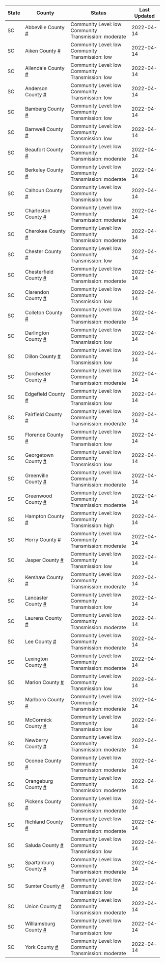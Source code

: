 State | County | Status | Last Updated
--- | --- | --- | --- 
SC | Abbeville County <a href="#abbeville_county">#</a> | <a name="abbeville_county"></a>Community Level: low<br/>Community Transmission: moderate | 2022-04-14
SC | Aiken County <a href="#aiken_county">#</a> | <a name="aiken_county"></a>Community Level: low<br/>Community Transmission: low | 2022-04-14
SC | Allendale County <a href="#allendale_county">#</a> | <a name="allendale_county"></a>Community Level: low<br/>Community Transmission: low | 2022-04-14
SC | Anderson County <a href="#anderson_county">#</a> | <a name="anderson_county"></a>Community Level: low<br/>Community Transmission: low | 2022-04-14
SC | Bamberg County <a href="#bamberg_county">#</a> | <a name="bamberg_county"></a>Community Level: low<br/>Community Transmission: low | 2022-04-14
SC | Barnwell County <a href="#barnwell_county">#</a> | <a name="barnwell_county"></a>Community Level: low<br/>Community Transmission: low | 2022-04-14
SC | Beaufort County <a href="#beaufort_county">#</a> | <a name="beaufort_county"></a>Community Level: low<br/>Community Transmission: moderate | 2022-04-14
SC | Berkeley County <a href="#berkeley_county">#</a> | <a name="berkeley_county"></a>Community Level: low<br/>Community Transmission: moderate | 2022-04-14
SC | Calhoun County <a href="#calhoun_county">#</a> | <a name="calhoun_county"></a>Community Level: low<br/>Community Transmission: low | 2022-04-14
SC | Charleston County <a href="#charleston_county">#</a> | <a name="charleston_county"></a>Community Level: low<br/>Community Transmission: moderate | 2022-04-14
SC | Cherokee County <a href="#cherokee_county">#</a> | <a name="cherokee_county"></a>Community Level: low<br/>Community Transmission: moderate | 2022-04-14
SC | Chester County <a href="#chester_county">#</a> | <a name="chester_county"></a>Community Level: low<br/>Community Transmission: low | 2022-04-14
SC | Chesterfield County <a href="#chesterfield_county">#</a> | <a name="chesterfield_county"></a>Community Level: low<br/>Community Transmission: moderate | 2022-04-14
SC | Clarendon County <a href="#clarendon_county">#</a> | <a name="clarendon_county"></a>Community Level: low<br/>Community Transmission: low | 2022-04-14
SC | Colleton County <a href="#colleton_county">#</a> | <a name="colleton_county"></a>Community Level: low<br/>Community Transmission: moderate | 2022-04-14
SC | Darlington County <a href="#darlington_county">#</a> | <a name="darlington_county"></a>Community Level: low<br/>Community Transmission: low | 2022-04-14
SC | Dillon County <a href="#dillon_county">#</a> | <a name="dillon_county"></a>Community Level: low<br/>Community Transmission: low | 2022-04-14
SC | Dorchester County <a href="#dorchester_county">#</a> | <a name="dorchester_county"></a>Community Level: low<br/>Community Transmission: moderate | 2022-04-14
SC | Edgefield County <a href="#edgefield_county">#</a> | <a name="edgefield_county"></a>Community Level: low<br/>Community Transmission: low | 2022-04-14
SC | Fairfield County <a href="#fairfield_county">#</a> | <a name="fairfield_county"></a>Community Level: low<br/>Community Transmission: moderate | 2022-04-14
SC | Florence County <a href="#florence_county">#</a> | <a name="florence_county"></a>Community Level: low<br/>Community Transmission: low | 2022-04-14
SC | Georgetown County <a href="#georgetown_county">#</a> | <a name="georgetown_county"></a>Community Level: low<br/>Community Transmission: low | 2022-04-14
SC | Greenville County <a href="#greenville_county">#</a> | <a name="greenville_county"></a>Community Level: low<br/>Community Transmission: moderate | 2022-04-14
SC | Greenwood County <a href="#greenwood_county">#</a> | <a name="greenwood_county"></a>Community Level: low<br/>Community Transmission: moderate | 2022-04-14
SC | Hampton County <a href="#hampton_county">#</a> | <a name="hampton_county"></a>Community Level: low<br/>Community Transmission: high | 2022-04-14
SC | Horry County <a href="#horry_county">#</a> | <a name="horry_county"></a>Community Level: low<br/>Community Transmission: moderate | 2022-04-14
SC | Jasper County <a href="#jasper_county">#</a> | <a name="jasper_county"></a>Community Level: low<br/>Community Transmission: low | 2022-04-14
SC | Kershaw County <a href="#kershaw_county">#</a> | <a name="kershaw_county"></a>Community Level: low<br/>Community Transmission: moderate | 2022-04-14
SC | Lancaster County <a href="#lancaster_county">#</a> | <a name="lancaster_county"></a>Community Level: low<br/>Community Transmission: low | 2022-04-14
SC | Laurens County <a href="#laurens_county">#</a> | <a name="laurens_county"></a>Community Level: low<br/>Community Transmission: moderate | 2022-04-14
SC | Lee County <a href="#lee_county">#</a> | <a name="lee_county"></a>Community Level: low<br/>Community Transmission: moderate | 2022-04-14
SC | Lexington County <a href="#lexington_county">#</a> | <a name="lexington_county"></a>Community Level: low<br/>Community Transmission: moderate | 2022-04-14
SC | Marion County <a href="#marion_county">#</a> | <a name="marion_county"></a>Community Level: low<br/>Community Transmission: low | 2022-04-14
SC | Marlboro County <a href="#marlboro_county">#</a> | <a name="marlboro_county"></a>Community Level: low<br/>Community Transmission: moderate | 2022-04-14
SC | McCormick County <a href="#mccormick_county">#</a> | <a name="mccormick_county"></a>Community Level: low<br/>Community Transmission: low | 2022-04-14
SC | Newberry County <a href="#newberry_county">#</a> | <a name="newberry_county"></a>Community Level: low<br/>Community Transmission: moderate | 2022-04-14
SC | Oconee County <a href="#oconee_county">#</a> | <a name="oconee_county"></a>Community Level: low<br/>Community Transmission: moderate | 2022-04-14
SC | Orangeburg County <a href="#orangeburg_county">#</a> | <a name="orangeburg_county"></a>Community Level: low<br/>Community Transmission: moderate | 2022-04-14
SC | Pickens County <a href="#pickens_county">#</a> | <a name="pickens_county"></a>Community Level: low<br/>Community Transmission: moderate | 2022-04-14
SC | Richland County <a href="#richland_county">#</a> | <a name="richland_county"></a>Community Level: low<br/>Community Transmission: moderate | 2022-04-14
SC | Saluda County <a href="#saluda_county">#</a> | <a name="saluda_county"></a>Community Level: low<br/>Community Transmission: low | 2022-04-14
SC | Spartanburg County <a href="#spartanburg_county">#</a> | <a name="spartanburg_county"></a>Community Level: low<br/>Community Transmission: moderate | 2022-04-14
SC | Sumter County <a href="#sumter_county">#</a> | <a name="sumter_county"></a>Community Level: low<br/>Community Transmission: low | 2022-04-14
SC | Union County <a href="#union_county">#</a> | <a name="union_county"></a>Community Level: low<br/>Community Transmission: moderate | 2022-04-14
SC | Williamsburg County <a href="#williamsburg_county">#</a> | <a name="williamsburg_county"></a>Community Level: low<br/>Community Transmission: low | 2022-04-14
SC | York County <a href="#york_county">#</a> | <a name="york_county"></a>Community Level: low<br/>Community Transmission: moderate | 2022-04-14
